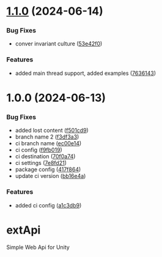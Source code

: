 # [1.1.0](https://github.com/Iam1337/extApi/compare/v1.0.0...v1.1.0) (2024-06-14)


### Bug Fixes

* conver invariant culture ([53e42f0](https://github.com/Iam1337/extApi/commit/53e42f0557bfe7305f6f04151d2a2c633d182e3a))


### Features

* added main thread support, added examples ([7636143](https://github.com/Iam1337/extApi/commit/7636143ead5b4efd17edb66c488fd5185f5961b9))

# 1.0.0 (2024-06-13)


### Bug Fixes

* added lost content ([f501cd9](https://github.com/Iam1337/extApi/commit/f501cd90bd61b55c31a892311416562228df350f))
* branch name 2 ([f3df3a3](https://github.com/Iam1337/extApi/commit/f3df3a37c5bb22cde8a5472c7c0e4ff252325f83))
* ci branch name ([ec00e14](https://github.com/Iam1337/extApi/commit/ec00e142ae03b086d17b7b9ae4f1be077d745b34))
* ci config ([f9fb019](https://github.com/Iam1337/extApi/commit/f9fb01974a6c267cab4da6d1da6b02ffdad4b828))
* ci destination ([70f0a74](https://github.com/Iam1337/extApi/commit/70f0a74fc7a45c741b7bf7a2153b701a85ecc9db))
* ci settings ([7e8fd21](https://github.com/Iam1337/extApi/commit/7e8fd21bb7595cd29f21f871e09ee0753050d439))
* package config ([417f864](https://github.com/Iam1337/extApi/commit/417f864127aee3a655c791cd30918ded1a9c346c))
* update ci version ([bb16e4a](https://github.com/Iam1337/extApi/commit/bb16e4a780d6116301725503fbe76fb54016125d))


### Features

* added ci config ([a1c3db9](https://github.com/Iam1337/extApi/commit/a1c3db93d534c599207329914c07361ff58e5e7b))

# extApi
Simple Web Api for Unity

